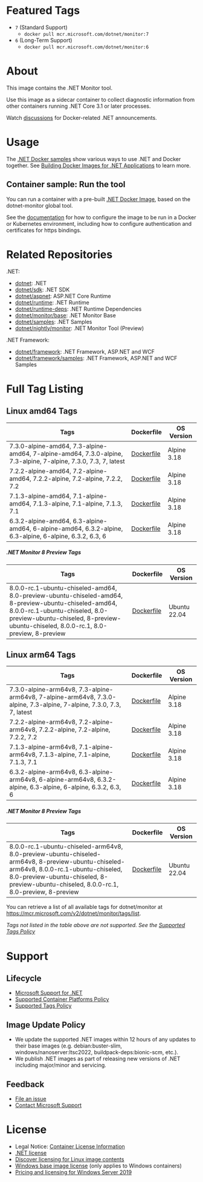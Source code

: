 # Featured Tags

* `7` (Standard Support)
  * `docker pull mcr.microsoft.com/dotnet/monitor:7`
* `6` (Long-Term Support)
  * `docker pull mcr.microsoft.com/dotnet/monitor:6`

# About

This image contains the .NET Monitor tool.

Use this image as a sidecar container to collect diagnostic information from other containers running .NET Core 3.1 or later processes.

Watch [discussions](https://github.com/dotnet/dotnet-docker/discussions/categories/announcements) for Docker-related .NET announcements.

# Usage

The [.NET Docker samples](https://github.com/dotnet/dotnet-docker/blob/main/samples/README.md) show various ways to use .NET and Docker together. See [Building Docker Images for .NET Applications](https://docs.microsoft.com/dotnet/core/docker/building-net-docker-images) to learn more.

## Container sample: Run the tool

You can run a container with a pre-built [.NET Docker Image](https://hub.docker.com/_/microsoft-dotnet-monitor/), based on the dotnet-monitor global tool.

See the [documentation](https://go.microsoft.com/fwlink/?linkid=2158052) for how to configure the image to be run in a Docker or Kubernetes environment, including how to configure authentication and certificates for https bindings.

# Related Repositories

.NET:

* [dotnet](https://hub.docker.com/_/microsoft-dotnet/): .NET
* [dotnet/sdk](https://hub.docker.com/_/microsoft-dotnet-sdk/): .NET SDK
* [dotnet/aspnet](https://hub.docker.com/_/microsoft-dotnet-aspnet/): ASP.NET Core Runtime
* [dotnet/runtime](https://hub.docker.com/_/microsoft-dotnet-runtime/): .NET Runtime
* [dotnet/runtime-deps](https://hub.docker.com/_/microsoft-dotnet-runtime-deps/): .NET Runtime Dependencies
* [dotnet/monitor/base](https://hub.docker.com/_/microsoft-dotnet-monitor-base/): .NET Monitor Base
* [dotnet/samples](https://hub.docker.com/_/microsoft-dotnet-samples/): .NET Samples
* [dotnet/nightly/monitor](https://hub.docker.com/_/microsoft-dotnet-nightly-monitor/): .NET Monitor Tool (Preview)

.NET Framework:

* [dotnet/framework](https://hub.docker.com/_/microsoft-dotnet-framework/): .NET Framework, ASP.NET and WCF
* [dotnet/framework/samples](https://hub.docker.com/_/microsoft-dotnet-framework-samples/): .NET Framework, ASP.NET and WCF Samples

# Full Tag Listing

## Linux amd64 Tags
Tags | Dockerfile | OS Version
-----------| -------------| -------------
7.3.0-alpine-amd64, 7.3-alpine-amd64, 7-alpine-amd64, 7.3.0-alpine, 7.3-alpine, 7-alpine, 7.3.0, 7.3, 7, latest | [Dockerfile](https://github.com/dotnet/dotnet-docker/blob/main/src/monitor/7.3/alpine/amd64/Dockerfile) | Alpine 3.18
7.2.2-alpine-amd64, 7.2-alpine-amd64, 7.2.2-alpine, 7.2-alpine, 7.2.2, 7.2 | [Dockerfile](https://github.com/dotnet/dotnet-docker/blob/main/src/monitor/7.2/alpine/amd64/Dockerfile) | Alpine 3.18
7.1.3-alpine-amd64, 7.1-alpine-amd64, 7.1.3-alpine, 7.1-alpine, 7.1.3, 7.1 | [Dockerfile](https://github.com/dotnet/dotnet-docker/blob/main/src/monitor/7.1/alpine/amd64/Dockerfile) | Alpine 3.18
6.3.2-alpine-amd64, 6.3-alpine-amd64, 6-alpine-amd64, 6.3.2-alpine, 6.3-alpine, 6-alpine, 6.3.2, 6.3, 6 | [Dockerfile](https://github.com/dotnet/dotnet-docker/blob/main/src/monitor/6.3/alpine/amd64/Dockerfile) | Alpine 3.18

##### .NET Monitor 8 Preview Tags
Tags | Dockerfile | OS Version
-----------| -------------| -------------
8.0.0-rc.1-ubuntu-chiseled-amd64, 8.0-preview-ubuntu-chiseled-amd64, 8-preview-ubuntu-chiseled-amd64, 8.0.0-rc.1-ubuntu-chiseled, 8.0-preview-ubuntu-chiseled, 8-preview-ubuntu-chiseled, 8.0.0-rc.1, 8.0-preview, 8-preview | [Dockerfile](https://github.com/dotnet/dotnet-docker/blob/main/src/monitor/8.0/ubuntu-chiseled/amd64/Dockerfile) | Ubuntu 22.04

## Linux arm64 Tags
Tags | Dockerfile | OS Version
-----------| -------------| -------------
7.3.0-alpine-arm64v8, 7.3-alpine-arm64v8, 7-alpine-arm64v8, 7.3.0-alpine, 7.3-alpine, 7-alpine, 7.3.0, 7.3, 7, latest | [Dockerfile](https://github.com/dotnet/dotnet-docker/blob/main/src/monitor/7.3/alpine/arm64v8/Dockerfile) | Alpine 3.18
7.2.2-alpine-arm64v8, 7.2-alpine-arm64v8, 7.2.2-alpine, 7.2-alpine, 7.2.2, 7.2 | [Dockerfile](https://github.com/dotnet/dotnet-docker/blob/main/src/monitor/7.2/alpine/arm64v8/Dockerfile) | Alpine 3.18
7.1.3-alpine-arm64v8, 7.1-alpine-arm64v8, 7.1.3-alpine, 7.1-alpine, 7.1.3, 7.1 | [Dockerfile](https://github.com/dotnet/dotnet-docker/blob/main/src/monitor/7.1/alpine/arm64v8/Dockerfile) | Alpine 3.18
6.3.2-alpine-arm64v8, 6.3-alpine-arm64v8, 6-alpine-arm64v8, 6.3.2-alpine, 6.3-alpine, 6-alpine, 6.3.2, 6.3, 6 | [Dockerfile](https://github.com/dotnet/dotnet-docker/blob/main/src/monitor/6.3/alpine/arm64v8/Dockerfile) | Alpine 3.18

##### .NET Monitor 8 Preview Tags
Tags | Dockerfile | OS Version
-----------| -------------| -------------
8.0.0-rc.1-ubuntu-chiseled-arm64v8, 8.0-preview-ubuntu-chiseled-arm64v8, 8-preview-ubuntu-chiseled-arm64v8, 8.0.0-rc.1-ubuntu-chiseled, 8.0-preview-ubuntu-chiseled, 8-preview-ubuntu-chiseled, 8.0.0-rc.1, 8.0-preview, 8-preview | [Dockerfile](https://github.com/dotnet/dotnet-docker/blob/main/src/monitor/8.0/ubuntu-chiseled/arm64v8/Dockerfile) | Ubuntu 22.04

You can retrieve a list of all available tags for dotnet/monitor at https://mcr.microsoft.com/v2/dotnet/monitor/tags/list.
<!--End of generated tags-->

*Tags not listed in the table above are not supported. See the [Supported Tags Policy](https://github.com/dotnet/dotnet-docker/blob/main/documentation/supported-tags.md)*

# Support

## Lifecycle

* [Microsoft Support for .NET](https://github.com/dotnet/core/blob/main/microsoft-support.md)
* [Supported Container Platforms Policy](https://github.com/dotnet/dotnet-docker/blob/main/documentation/supported-platforms.md)
* [Supported Tags Policy](https://github.com/dotnet/dotnet-docker/blob/main/documentation/supported-tags.md)

## Image Update Policy

* We update the supported .NET images within 12 hours of any updates to their base images (e.g. debian:buster-slim, windows/nanoserver:ltsc2022, buildpack-deps:bionic-scm, etc.).
* We publish .NET images as part of releasing new versions of .NET including major/minor and servicing.

## Feedback

* [File an issue](https://github.com/dotnet/dotnet-docker/issues/new/choose)
* [Contact Microsoft Support](https://support.microsoft.com/contactus/)

# License

* Legal Notice: [Container License Information](https://aka.ms/mcr/osslegalnotice)
* [.NET license](https://github.com/dotnet/dotnet-docker/blob/main/LICENSE)
* [Discover licensing for Linux image contents](https://github.com/dotnet/dotnet-docker/blob/main/documentation/image-artifact-details.md)
* [Windows base image license](https://docs.microsoft.com/virtualization/windowscontainers/images-eula) (only applies to Windows containers)
* [Pricing and licensing for Windows Server 2019](https://www.microsoft.com/cloud-platform/windows-server-pricing)

